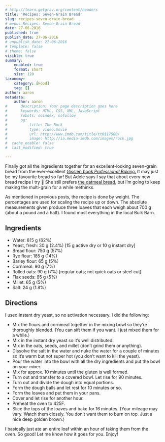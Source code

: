 ```yaml
---
# http://learn.getgrav.org/content/headers
title: 'Recipes: Seven-Grain Bread'
slug: recipes-seven-grain-bread
# menu: Recipes: Seven-Grain Bread
date: 27-06-2016
published: true
publish_date: 27-06-2016
# unpublish_date: 27-06-2016
# template: false
# theme: false
visible: true
summary:
    enabled: true
    format: short
    size: 128
taxonomy:
    category: [Food]
    tag: []
author: aaron
metadata:
    author: aaron
#      description: Your page description goes here
#      keywords: HTML, CSS, XML, JavaScript
#      robots: noindex, nofollow
#      og:
#          title: The Rock
#          type: video.movie
#          url: http://www.imdb.com/title/tt0117500/
#          image: http://ia.media-imdb.com/images/rock.jpg
#  cache_enable: false
#  last_modified: true

---
```


Finally got all the ingredients together for an excellent-looking seven-grain bread from the ever-excellent [Gisslen book *Professional Baking*.](../professional-baking-by-wayne-gisslen) It may just be my favourite bread so far! But Adele says I say that about every new bread recipe I try 🙂 She still prefers [the oatmeal bread](../recipes-oatmeal-bread), but I’m going to keep making the multi-grain for a while methinks.

As mentioned in previous posts, the recipe is done by weight. The percentages are used for scaling the recipe up or down. The absolute measurements given produce three loaves that each weigh about 700 g (about a pound and a half). I found most everything in the local Bulk Barn.

## Ingredients

- Water: 815 g (62%)
- Yeast, fresh: 30 g (2.4%) [15 g active dry or 10 g instant dry]
- Bread flour: 750 g (57%)
- Rye flour: 185 g (14%)
- Barley flour: 65 g (5%)
- Cornmeal: 90 g (7%)
- Rolled oats: 90 g (7%) [regular oats; not quick oats or steel cut]
- Flax seeds: 65 g (5%)
- Millet: 65 g (5%)
- Salt: 24 g (1.8%)

## Directions

I used instant dry yeast, so no activation necessary. I did the following:

- Mix the flours and cornmeal together in the mixing bowl so they’re thoroughly blended. (You can sift them if you want. I just mixed them for a while.)
- Mix in the instant dry yeast so it’s well distributed.
- Mix in the oats, seeds, and millet (don’t grind them or anything).
- Dissolve the salt in the water and nuke the water for a couple of minutes so it’s warm but not super hot (you don’t want to kill the yeast).
- Pour the water into the bowl with all the dry ingredients and put the bowl on your mixer.
- Mix for approx. 10 minutes until the gluten is well formed.
- Turn out and transfer to a covered bowl. Let rise for 90 minutes.
- Turn out and divide the dough into equal portions.
- Form the dough balls and let rest for 10 minutes or so.
- Form the loaves and put them in your pans.
- Cover and let rise for another hour.
- Preheat the oven to 425F.
- Slice the tops of the loaves and bake for 16 minutes. (Your mileage may vary. Watch them closely. You don’t want them to burn on top. Just a nice deep golden brown.)

I basically just ate an entire loaf within an hour of taking them from the oven. So good! Let me know how it goes for you. Enjoy!

